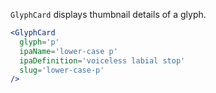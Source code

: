 `GlyphCard` displays thumbnail details of a glyph.

```jsx
<GlyphCard
  glyph='p'
  ipaName='lower-case p'
  ipaDefinition='voiceless labial stop'
  slug='lower-case-p'
/>
```
